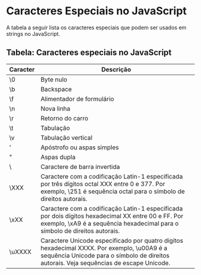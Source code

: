 # Caracteres Especiais no JavaScript

A tabela a seguir lista os caracteres especiais que podem ser usados em strings no JavaScript.

## Tabela: Caracteres especiais no JavaScript
 | Caracter	 | Descrição | 
 | --- | --- |
 | \0	 | Byte nulo | 
 | \b	 | Backspace | 
 | \f	 | Alimentador de formulário | 
 | \n	 | Nova linha | 
 | \r	 | Retorno do carro | 
 | \t	 | Tabulação | 
 | \v	 | Tabulação vertical | 
 | \'	 |  Apóstrofo ou aspas simples | 
 | \"	 | Aspas dupla | 
 | \\	 | Caractere de barra invertida | 
 | \XXX	| Caractere com a codificação Latin-1 especificada por três dígitos octal XXX entre 0 e 377. Por exemplo, \251 é sequência octal para o símbolo de direitos autorais. | 
 | \xXX	 | Caractere com a codificação Latin-1 especificada por dois dígitos hexadecimal XX entre 00 e FF. Por exemplo, \xA9 é a sequência hexadecimal para o símbolo de direitos autorais. | 
 | \uXXXX	 | Caractere Unicode especificado por quatro dígitos hexadecimal XXXX. Por exemplo, \u00A9 é a sequência Unicode para o símbolo de direitos autorais. Veja sequências de escape Unicode. | 
 
